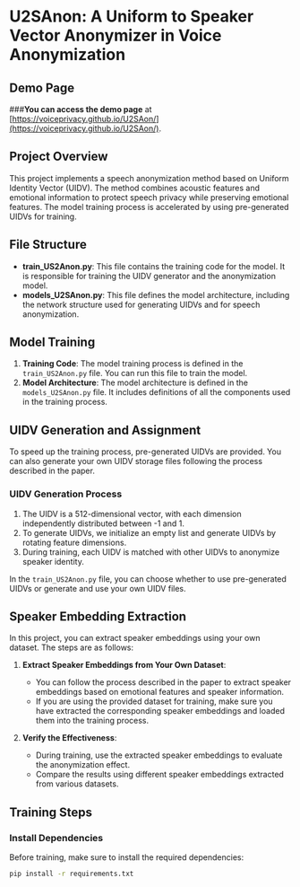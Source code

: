 # U2SAnon: A Uniform to Speaker Vector Anonymizer in Voice Anonymization
## Demo Page
###**You can access the demo page** at [https://voiceprivacy.github.io/U2SAon/](https://voiceprivacy.github.io/U2SAon/).
## Project Overview
This project implements a speech anonymization method based on Uniform Identity Vector (UIDV). The method combines acoustic features and emotional information to protect speech privacy while preserving emotional features. The model training process is accelerated by using pre-generated UIDVs for training.

## File Structure
- **train_US2Anon.py**: This file contains the training code for the model. It is responsible for training the UIDV generator and the anonymization model.
- **models_U2SAnon.py**: This file defines the model architecture, including the network structure used for generating UIDVs and for speech anonymization.

## Model Training
1. **Training Code**: The model training process is defined in the `train_US2Anon.py` file. You can run this file to train the model.
2. **Model Architecture**: The model architecture is defined in the `models_U2SAnon.py` file. It includes definitions of all the components used in the training process.

## UIDV Generation and Assignment
To speed up the training process, pre-generated UIDVs are provided. You can also generate your own UIDV storage files following the process described in the paper.

### UIDV Generation Process
1. The UIDV is a 512-dimensional vector, with each dimension independently distributed between -1 and 1.
2. To generate UIDVs, we initialize an empty list and generate UIDVs by rotating feature dimensions.
3. During training, each UIDV is matched with other UIDVs to anonymize speaker identity.

In the `train_US2Anon.py` file, you can choose whether to use pre-generated UIDVs or generate and use your own UIDV files.

## Speaker Embedding Extraction
In this project, you can extract speaker embeddings using your own dataset. The steps are as follows:

1. **Extract Speaker Embeddings from Your Own Dataset**:
   - You can follow the process described in the paper to extract speaker embeddings based on emotional features and speaker information.
   - If you are using the provided dataset for training, make sure you have extracted the corresponding speaker embeddings and loaded them into the training process.

2. **Verify the Effectiveness**:
   - During training, use the extracted speaker embeddings to evaluate the anonymization effect.
   - Compare the results using different speaker embeddings extracted from various datasets.

## Training Steps
### Install Dependencies
Before training, make sure to install the required dependencies:
```bash
pip install -r requirements.txt
